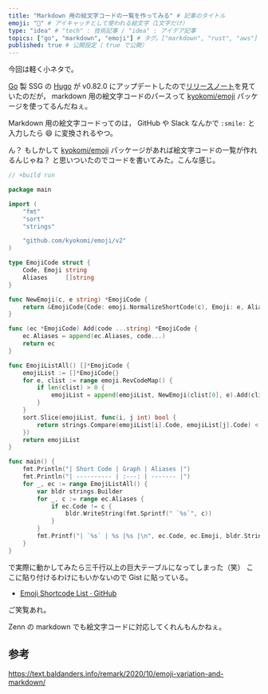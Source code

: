 ```yaml
---
title: "Markdown 用の絵文字コードの一覧を作ってみる" # 記事のタイトル
emoji: "💮" # アイキャッチとして使われる絵文字（1文字だけ）
type: "idea" # "tech" : 技術記事 / "idea" : アイデア記事
topics: ["go", "markdown", "emoji"] # タグ。["markdown", "rust", "aws"] のように指定する
published: true # 公開設定（ true で公開）
---
```


今回は軽く小ネタで。

[Go] 製 SSG の [Hugo] が v0.82.0 にアップデートしたので[リリースノート](https://github.com/gohugoio/hugo/releases/tag/v0.82.0 "Release v0.82.0 · gohugoio/hugo")を見ていたのだが， markdown 用の絵文字コードのパースって [kyokomi/emoji][emoji] パッケージを使ってるんだねぇ。

Markdown 用の絵文字コードってのは， GitHub や Slack なんかで `:smile:` と入力したら 😄 に変換されるやつ。

ん？ もしかして [kyokomi/emoji][emoji] パッケージがあれば絵文字コードの一覧が作れるんじゃね？ と思いついたのでコードを書いてみた。こんな感じ。

```go
// +build run

package main

import (
    "fmt"
    "sort"
    "strings"

    "github.com/kyokomi/emoji/v2"
)

type EmojiCode struct {
    Code, Emoji string
    Aliases     []string
}

func NewEmoji(c, e string) *EmojiCode {
    return &EmojiCode{Code: emoji.NormalizeShortCode(c), Emoji: e, Aliases: []string{}}
}

func (ec *EmojiCode) Add(code ...string) *EmojiCode {
    ec.Aliases = append(ec.Aliases, code...)
    return ec
}

func EmojiListAll() []*EmojiCode {
    emojiList := []*EmojiCode{}
    for e, clist := range emoji.RevCodeMap() {
        if len(clist) > 0 {
            emojiList = append(emojiList, NewEmoji(clist[0], e).Add(clist...))
        }
    }
    sort.Slice(emojiList, func(i, j int) bool {
        return strings.Compare(emojiList[i].Code, emojiList[j].Code) < 0
    })
    return emojiList
}

func main() {
    fmt.Println("| Short Code | Graph | Aliases |")
    fmt.Println("| ---------- | :---: | ------- |")
    for _, ec := range EmojiListAll() {
        var bldr strings.Builder
        for _, c := range ec.Aliases {
            if ec.Code != c {
                bldr.WriteString(fmt.Sprintf(" `%s`", c))
            }
        }
        fmt.Printf("| `%s` | %s |%s |\n", ec.Code, ec.Emoji, bldr.String())
    }
}
```

で実際に動かしてみたら三千行以上の巨大テーブルになってしまった（笑） ここに貼り付けるわけにもいかないので Gist に貼っている。

- [Emoji Shortcode List · GitHub](https://gist.github.com/spiegel-im-spiegel/66aac732f27ad69cc8b6bd33478ecfa4)

ご笑覧あれ。

Zenn の markdown でも絵文字コードに対応してくれんもんかねぇ。

## 参考

https://text.baldanders.info/remark/2020/10/emoji-variation-and-markdown/

[Go]: https://golang.org/ "The Go Programming Language"
[Hugo]: https://gohugo.io/ "The world’s fastest framework for building websites | Hugo"
[emoji]: https://github.com/kyokomi/emoji "kyokomi/emoji: emoji terminal output for golang"
<!-- eof -->
